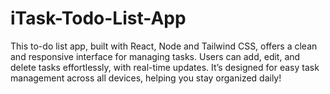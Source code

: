 # iTask-Todo-List-App
This to-do list app, built with React, Node and Tailwind CSS, offers a clean and responsive interface for managing tasks. Users can add, edit, and delete tasks effortlessly, with real-time updates. It’s designed for easy task management across all devices, helping you stay organized daily!
